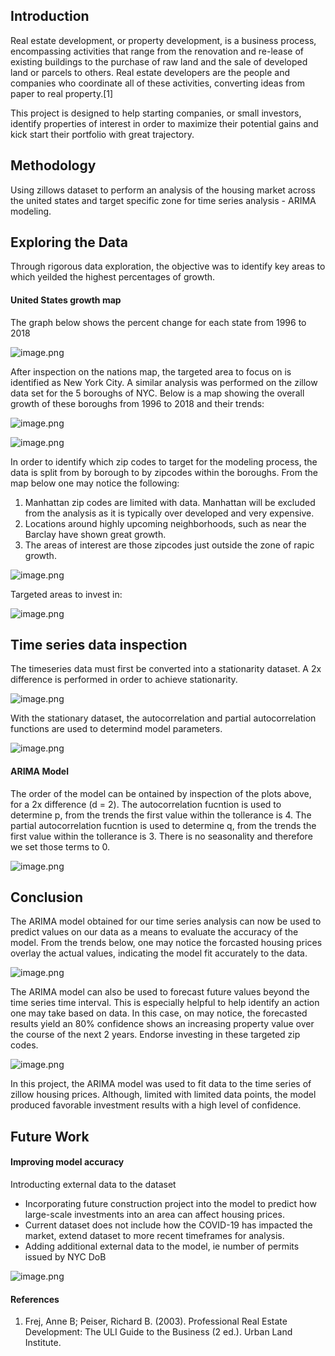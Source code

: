 ## Introduction

Real estate development, or property development, is a business process, encompassing activities that range from the renovation and re-lease of existing buildings to the purchase of raw land and the sale of developed land or parcels to others. Real estate developers are the people and companies who coordinate all of these activities, converting ideas from paper to real property.[1] 

This project is designed to help starting companies, or small investors, identify properties of interest in order to maximize their potential gains and kick start their portfolio with great trajectory.

## Methodology

Using zillows dataset to perform an analysis of the housing market across the united states and target specific zone for time series analysis - ARIMA modeling.
  

## Exploring the Data

Through rigorous data exploration, the objective was to identify key areas to which yeilded the highest percentages of growth. 

#### United States growth map

The graph below shows the percent change for each state from 1996 to 2018

![image.png](pic_1.png)

After inspection on the nations map, the targeted area to focus on is identified as New York City.  A similar analysis was performed on the zillow data set for the 5 boroughs of NYC.  Below is a map showing the overall growth of these boroughs from 1996 to 2018 and their trends:

![image.png](pic2.png)

![image.png](pic8.png)

In order to identify which zip codes to target for the modeling process, the data is split from by borough to by zipcodes within the boroughs.  From the map below one may notice the following:
1.  Manhattan zip codes are limited with data.  Manhattan will be excluded from the analysis as it is typically over developed and very expensive.
2.  Locations around highly upcoming neighborhoods, such as near the Barclay have shown great growth.
3.  The areas of interest are those zipcodes just outside the zone of rapic growth.

![image.png](pic3.png)

Targeted areas to invest in:

![image.png](pic4.png)


## Time series data inspection

The timeseries data must first be converted into a stationarity dataset.  A 2x difference is performed in order to achieve stationarity.

![image.png](pic5.png)

With the stationary dataset, the autocorrelation and partial autocorrelation functions are used to determind model parameters.

![image.png](pic6.png)

#### ARIMA Model

The order of the model can be ontained by inspection of the plots above, for a 2x difference (d = 2). The autocorrelation fucntion is used to determine p, from the trends the first value within the tollerance is 4. The partial autocorrelation fucntion is used to determine q, from the trends the first value within the tollerance is 3. There is no seasonality and therefore we set those terms to 0.

![image.png](pic7.png)

## Conclusion

The ARIMA model obtained for our time series analysis can now be used to predict values on our data as a means to evaluate the accuracy of the model.  From the trends below, one may notice the forcasted housing prices overlay the actual values, indicating the model fit accurately to the data.

![image.png](pic9.png)

The ARIMA model can also be used to forecast future values beyond the time series time interval.  This is especially helpful to help identify an action one may take based on data.  In this case, on may notice, the forecasted results yield an 80% confidence shows an increasing property value over the course of the next 2 years.  Endorse investing in these targeted zip codes.

![image.png](pic10.png)

In this project, the ARIMA model was used to fit data to the time series of zillow housing prices.  Although, limited with limited data points, the model produced  favorable investment results with a high level of confidence.  

## Future Work

#### Improving model accuracy

Introducting external data to the dataset

* Incorporating future construction project into the model to predict how large-scale investments into an area can affect housing prices.
* Current dataset does not include how the COVID-19 has impacted the market, extend dataset to more recent timeframes for analysis.
* Adding additional external data to the model, ie number of permits issued by NYC DoB
 
![image.png](pic11.png)


#### References
 1. Frej, Anne B; Peiser, Richard B. (2003). Professional Real Estate Development: The ULI Guide to the Business (2 ed.). Urban Land Institute. 






